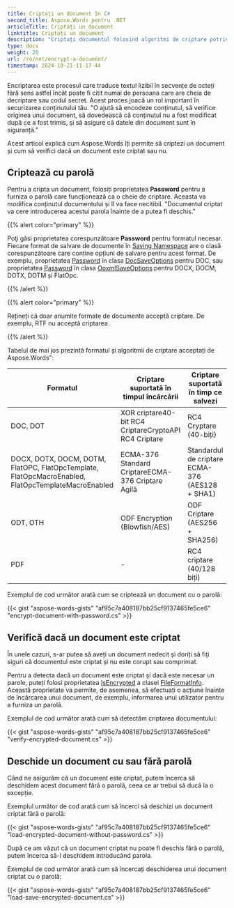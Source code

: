 ```yaml
---
title: Criptați un document în C#
second_title: Aspose.Words pentru .NET
articleTitle: Criptați un document
linktitle: Criptați un document
description: "Criptați documentul folosind algoritmi de criptare potriviți pentru formate specifice de documente în C#."
type: docs
weight: 20
url: /ro/net/encrypt-a-document/
timestamp: 2024-10-21-11-17-44
---
```


Encriptarea este procesul care traduce textul lizibil în secvențe de octeți fără sens astfel încât poate fi citit numai de persoana care are cheia de decriptare sau codul secret. Acest proces joacă un rol important în securizarea conținutului tău. "O ajută să encodeze conținutul, să verifice originea unui document, să dovedească că conținutul nu a fost modificat după ce a fost trimis, și să asigure că datele din document sunt în siguranță."

Acest articol explică cum Aspose.Words îți permite să criptezi un document și cum să verifici dacă un document este criptat sau nu.

## Criptează cu parolă

Pentru a cripta un document, folosiți proprietatea **Password** pentru a furniza o parolă care funcționează ca o cheie de criptare. Aceasta va modifica conținutul documentului și îl va face necitibil. "Documentul criptat va cere introducerea acestui parola înainte de a putea fi deschis."

{{% alert color="primary" %}}

Poţi găsi proprietatea corespunzătoare **Password** pentru formatul necesar. Fiecare format de salvare de documente în [Saving Namespace](https://reference.aspose.com/words/net/aspose.words.saving/) are o clasă corespunzătoare care conține opțiuni de salvare pentru acest format. De exemplu, proprietatea [Password](https://reference.aspose.com/words/net/aspose.words.saving/docsaveoptions/password/) în clasa [DocSaveOptions](https://reference.aspose.com/words/net/aspose.words.saving/docsaveoptions/) pentru DOC, sau proprietatea [Password](https://reference.aspose.com/words/net/aspose.words.saving/ooxmlsaveoptions/password/) în clasa [OoxmlSaveOptions](https://reference.aspose.com/words/net/aspose.words.saving/ooxmlsaveoptions/) pentru DOCX, DOCM, DOTX, DOTM și FlatOpc.

{{% /alert %}}

{{% alert color="primary" %}}

Rețineți că doar anumite formate de documente acceptă criptare. De exemplu, RTF nu acceptă criptarea.

{{% /alert %}}

Tabelul de mai jos prezintă formatul și algoritmii de criptare acceptați de Aspose.Words":

| Formatul | Criptare suportată în timpul încărcării | Criptare suportată în timp ce salvezi |
| ------------------------------------------------------------ | ----------------------------------------------------------- | -------------------------------------------- |
| DOC, DOT | XOR criptare40-bit RC4 CriptareCryptoAPI RC4 Criptare | RC4 Cryptare (40-biți) |
| DOCX, DOTX, DOCM, DOTM, FlatOPC, FlatOpcTemplate, FlatOpcMacroEnabled, FlatOpcTemplateMacroEnabled | ECMA-376 Standard CriptareECMA-376 Criptare Agilă | Standardul de criptare ECMA-376 (AES128 + SHA1) |
| ODT, OTH | ODF Encryption (Blowfish/AES) | ODF Criptare (AES256 + SHA256) |
| PDF | - | RC4 criptare (40/128 biți) |

Exemplul de cod următor arată cum se criptează un document cu o parolă:

{{< gist "aspose-words-gists" "af95c7a408187bb25cf9137465fe5ce6" "encrypt-document-with-password.cs" >}}

## Verifică dacă un document este criptat

În unele cazuri, s-ar putea să aveți un document nedecit și doriți să fiți siguri că documentul este criptat și nu este corupt sau comprimat.

Pentru a detecta dacă un document este criptat și dacă este necesar un parole, puteți folosi proprietatea [IsEncrypted](https://reference.aspose.com/words/net/aspose.words/fileformatinfo/isencrypted/) a clasei [FileFormatInfo](https://reference.aspose.com/words/net/aspose.words/fileformatinfo/). Această proprietate va permite, de asemenea, să efectuați o acțiune înainte de încărcarea unui document, de exemplu, informarea unui utilizator pentru a furniza un parolă.

Exemplul de cod următor arată cum să detectăm criptarea documentului:

{{< gist "aspose-words-gists" "af95c7a408187bb25cf9137465fe5ce6" "verify-encrypted-document.cs" >}}

## Deschide un document cu sau fără parolă

Când ne asigurăm că un document este criptat, putem încerca să deschidem acest document fără o parolă, ceea ce ar trebui să ducă la o excepție.

Exemplul următor de cod arată cum să încerci să deschizi un document criptat fără o parolă:

{{< gist "aspose-words-gists" "af95c7a408187bb25cf9137465fe5ce6" "load-encrypted-document-without-password.cs" >}}

După ce am văzut că un document criptat nu poate fi deschis fără o parolă, putem încerca să-l deschidem introducând parola.

Exemplul de cod următor arată cum să încercați deschiderea unui document criptat cu o parolă:

{{< gist "aspose-words-gists" "af95c7a408187bb25cf9137465fe5ce6" "load-save-encrypted-document.cs" >}}
